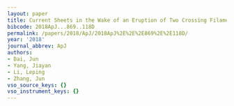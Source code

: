 ```yaml
---
layout: paper
title: Current Sheets in the Wake of an Eruption of Two Crossing Filaments
bibcode: 2018ApJ...869..118D
permalink: /papers/2018/ApJ/2018ApJ%2E%2E%2E869%2E%2E118D/
year: '2018'
journal_abbrev: ApJ
authors:
- Dai, Jun
- Yang, Jiayan
- Li, Leping
- Zhang, Jun
vso_source_keys: {}
vso_instrument_keys: {}
---
```

